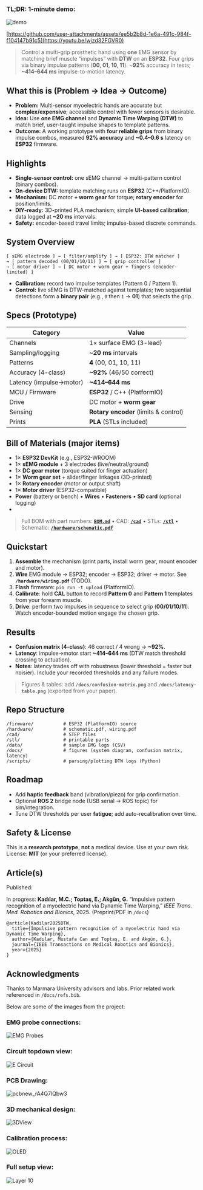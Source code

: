 ### TL;DR: 1-minute demo:

![demo](https://github.com/user-attachments/assets/799b33aa-3dcf-4b50-bae4-261e95a23754)

[https://github.com/user-attachments/assets/ee5b2b8d-1e6a-491c-984f-f104147b91c5](https://youtu.be/wjzd32FGVR0)
> Control a multi-grip prosthetic hand using **one** EMG sensor by matching brief muscle “impulses” with **DTW** on an **ESP32**. Four grips via binary impulse patterns (**00, 01, 10, 11**). \~**92%** accuracy in tests; **\~414–644 ms** impulse-to-motion latency.


## What this is (Problem → Idea → Outcome)

* **Problem:** Multi-sensor myoelectric hands are accurate but **complex/expensive**; accessible control with fewer sensors is desirable.
* **Idea:** Use **one EMG channel** and **Dynamic Time Warping (DTW)** to match brief, user-taught impulse shapes to template patterns.
* **Outcome:** A working prototype with **four reliable grips** from binary impulse combos, measured **92% accuracy** and **\~0.4–0.6 s** latency on **ESP32** firmware.

## Highlights

* **Single-sensor control:** one sEMG channel → multi-pattern control (binary combos).
* **On-device DTW:** template matching runs on **ESP32** (C++/PlatformIO).
* **Mechanism:** DC motor **+ worm gear** for torque; **rotary encoder** for position/limits.
* **DIY-ready:** 3D-printed PLA mechanism; simple **UI-based calibration**; data logged at **\~20 ms** intervals.
* **Safety:** encoder-based travel limits; impulse-based discrete commands.

## System Overview

```
[ sEMG electrode ] → [ filter/amplify ] → [ ESP32: DTW matcher ]
→ [ pattern decoded (00/01/10/11) ] → [ grip controller ]
→ [ motor driver ] → [ DC motor + worm gear + fingers (encoder-limited) ]
```

* **Calibration:** record two impulse templates (Pattern 0 / Pattern 1).
* **Control:** live sEMG is DTW-matched against templates; two sequential detections form a **binary pair** (e.g., `0` then `1` → **01**) that selects the grip.

## Specs (Prototype)

| Category                | Value                                 |
| ----------------------- | ------------------------------------- |
| Channels                | 1× surface EMG (3-lead)               |
| Sampling/logging        | \~**20 ms** intervals                 |
| Patterns                | **4** (00, 01, 10, 11)                |
| Accuracy (4-class)      | **\~92%** (46/50 correct)             |
| Latency (impulse→motor) | **\~414–644 ms**                      |
| MCU / Firmware          | **ESP32** / C++ (PlatformIO)          |
| Drive                   | DC motor + **worm gear**              |
| Sensing                 | **Rotary encoder** (limits & control) |
| Prints                  | **PLA** (STLs included)               |

## Bill of Materials (major items)

* 1× **ESP32 DevKit** (e.g., ESP32-WROOM)
* 1× **sEMG module** + 3 electrodes (live/neutral/ground)
* 1× **DC gear motor** (torque suited for finger actuation)
* 1× **Worm gear set** + slider/finger linkages (3D-printed)
* 1× **Rotary encoder** (motor or output shaft)
* 1× **Motor driver** (ESP32-compatible)
* **Power** (battery or bench) • **Wires** • **Fasteners** • **SD card** (optional logging)
* 
> Full BOM with part numbers: **[`BOM.md`](TODO)** • CAD: **[`/cad`](TODO)** • STLs: **[`/stl`](TODO)** • Schematic: **[`/hardware/schematic.pdf`](TODO)**


## Quickstart

1. **Assemble** the mechanism (print parts, install worm gear, mount encoder and motor).
2. **Wire** EMG module → ESP32; encoder → ESP32; driver → motor. See **`/hardware/wiring.pdf`** (TODO).
3. **Flash** firmware: `pio run -t upload` (PlatformIO).
4. **Calibrate**: hold **CAL** button to record **Pattern 0** and **Pattern 1** templates from your forearm muscle.
5. **Drive**: perform two impulses in sequence to select grip (**00/01/10/11**). Watch encoder-bounded motion engage the chosen grip.

## Results

* **Confusion matrix (4-class)**: 46 correct / 4 wrong → **\~92%**.
* **Latency**: impulse→motor start **\~414–644 ms** (DTW match threshold crossing to actuation).
* **Notes**: latency trades off with robustness (lower threshold = faster but noisier). Include your recorded thresholds and any failure modes.

> Figures & tables: add **`/docs/confusion-matrix.png`** and **`/docs/latency-table.png`** (exported from your paper).

## Repo Structure

```
/firmware/           # ESP32 (PlatformIO) source
/hardware/           # schematic.pdf, wiring.pdf
/cad/                # STEP files
/stl/                # printable parts
/data/               # sample EMG logs (CSV)
/docs/               # figures (system diagram, confusion matrix, latency)
/scripts/            # parsing/plotting DTW logs (Python)
```

## Roadmap

* Add **haptic feedback** band (vibration/piezo) for grip confirmation.
* Optional **ROS 2** bridge node (USB serial → ROS topic) for sim/integration.
* Tune DTW thresholds per user **fatigue**; add auto-recalibration over time.

## Safety & License

This is a **research prototype**, **not** a medical device. Use at your own risk.
License: **MIT** (or your preferred license).

## Article(s)

Published:

In progress:
**Kadılar, M.C.; Toptaş, E.; Akgün, G.** “Impulsive pattern recognition of a myoelectric hand via Dynamic Time Warping,” *IEEE Trans. Med. Robotics and Bionics*, 2025. (Preprint/PDF in `/docs`)

```
@article{Kadilar2025DTW,
  title={Impulsive pattern recognition of a myoelectric hand via Dynamic Time Warping},
  author={Kadılar, Mustafa Can and Toptaş, E. and Akgün, G.},
  journal={IEEE Transactions on Medical Robotics and Bionics},
  year={2025}
}
```

## Acknowledgments

Thanks to Marmara University advisors and labs. Prior related work referenced in `/docs/refs.bib`.

Below are some of the images from the project:

### EMG probe connections:

![EMG Probes](https://github.com/user-attachments/assets/c286c6e3-3aae-4f18-991e-e6e62725d567)

### Circuit topdown view:

![E Circuit](https://github.com/user-attachments/assets/dcf46c61-ebfa-4250-a517-7626e3944b9f)

### PCB Drawing:

![pcbnew_rA4Q7lQbw3](https://github.com/user-attachments/assets/0701f87a-ca53-46b9-9a88-1d37206926b3)

### 3D mechanical design:

![3DView](https://github.com/user-attachments/assets/ef785796-5f56-4458-9748-d2fed3997954)

### Calibration process:

![OLED](https://github.com/user-attachments/assets/c69b61e3-642b-458f-b2a8-5e7c67c7c2f6)

### Full setup view:

![Layer 10](https://github.com/user-attachments/assets/25244ae5-5a1d-4c5f-933f-386d501a663f)



